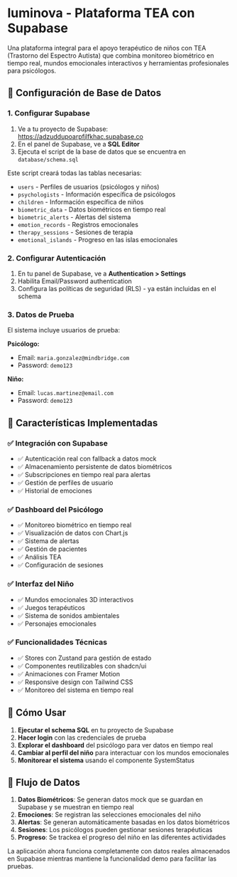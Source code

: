 # luminova - Plataforma TEA con Supabase

Una plataforma integral para el apoyo terapéutico de niños con TEA (Trastorno del Espectro Autista) que combina monitoreo biométrico en tiempo real, mundos emocionales interactivos y herramientas profesionales para psicólogos.

## 🚀 Configuración de Base de Datos

### 1. Configurar Supabase

1. Ve a tu proyecto de Supabase: https://adzuddupoarpfjlfkhac.supabase.co
2. En el panel de Supabase, ve a **SQL Editor**
3. Ejecuta el script de la base de datos que se encuentra en `database/schema.sql`

Este script creará todas las tablas necesarias:
- `users` - Perfiles de usuarios (psicólogos y niños)
- `psychologists` - Información específica de psicólogos
- `children` - Información específica de niños
- `biometric_data` - Datos biométricos en tiempo real
- `biometric_alerts` - Alertas del sistema
- `emotion_records` - Registros emocionales
- `therapy_sessions` - Sesiones de terapia
- `emotional_islands` - Progreso en las islas emocionales

### 2. Configurar Autenticación

1. En tu panel de Supabase, ve a **Authentication > Settings**
2. Habilita Email/Password authentication
3. Configura las políticas de seguridad (RLS) - ya están incluidas en el schema

### 3. Datos de Prueba

El sistema incluye usuarios de prueba:

**Psicólogo:**
- Email: `maria.gonzalez@mindbridge.com`
- Password: `demo123`

**Niño:**
- Email: `lucas.martinez@email.com`
- Password: `demo123`

## 🔧 Características Implementadas

### ✅ Integración con Supabase
- ✅ Autenticación real con fallback a datos mock
- ✅ Almacenamiento persistente de datos biométricos
- ✅ Subscripciones en tiempo real para alertas
- ✅ Gestión de perfiles de usuario
- ✅ Historial de emociones

### ✅ Dashboard del Psicólogo
- ✅ Monitoreo biométrico en tiempo real
- ✅ Visualización de datos con Chart.js
- ✅ Sistema de alertas
- ✅ Gestión de pacientes
- ✅ Análisis TEA
- ✅ Configuración de sesiones

### ✅ Interfaz del Niño
- ✅ Mundos emocionales 3D interactivos
- ✅ Juegos terapéuticos
- ✅ Sistema de sonidos ambientales
- ✅ Personajes emocionales

### ✅ Funcionalidades Técnicas
- ✅ Stores con Zustand para gestión de estado
- ✅ Componentes reutilizables con shadcn/ui
- ✅ Animaciones con Framer Motion
- ✅ Responsive design con Tailwind CSS
- ✅ Monitoreo del sistema en tiempo real

## 🎯 Cómo Usar

1. **Ejecutar el schema SQL** en tu proyecto de Supabase
2. **Hacer login** con las credenciales de prueba
3. **Explorar el dashboard** del psicólogo para ver datos en tiempo real
4. **Cambiar al perfil del niño** para interactuar con los mundos emocionales
5. **Monitorear el sistema** usando el componente SystemStatus

## 🔄 Flujo de Datos

1. **Datos Biométricos**: Se generan datos mock que se guardan en Supabase y se muestran en tiempo real
2. **Emociones**: Se registran las selecciones emocionales del niño
3. **Alertas**: Se generan automáticamente basadas en los datos biométricos
4. **Sesiones**: Los psicólogos pueden gestionar sesiones terapéuticas
5. **Progreso**: Se trackea el progreso del niño en las diferentes actividades

La aplicación ahora funciona completamente con datos reales almacenados en Supabase mientras mantiene la funcionalidad demo para facilitar las pruebas.